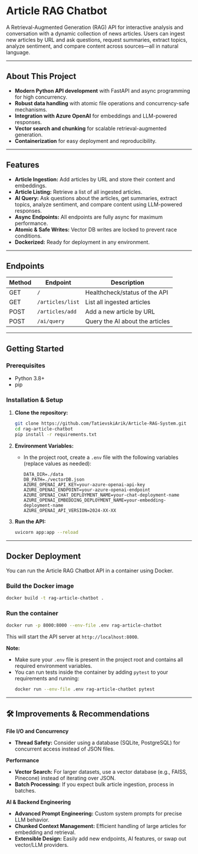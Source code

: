 # Article RAG Chatbot

A Retrieval-Augmented Generation (RAG) API for interactive analysis and conversation with a dynamic collection of news articles. Users can ingest new articles by URL and ask questions, request summaries, extract topics, analyze sentiment, and compare content across sources—all in natural language.

---

## About This Project

- **Modern Python API development** with FastAPI and async programming for high concurrency.
- **Robust data handling** with atomic file operations and concurrency-safe mechanisms.
- **Integration with Azure OpenAI** for embeddings and LLM-powered responses.
- **Vector search and chunking** for scalable retrieval-augmented generation.
- **Containerization** for easy deployment and reproducibility.

---

## Features

- **Article Ingestion:** Add articles by URL and store their content and embeddings.
- **Article Listing:** Retrieve a list of all ingested articles.
- **AI Query:** Ask questions about the articles, get summaries, extract topics, analyze sentiment, and compare content using LLM-powered responses.
- **Async Endpoints:** All endpoints are fully async for maximum performance.
- **Atomic & Safe Writes:** Vector DB writes are locked to prevent race conditions.
- **Dockerized:** Ready for deployment in any environment.

---

## Endpoints

| Method | Endpoint            | Description                                 |
|--------|---------------------|---------------------------------------------|
| GET    | `/`                 | Healthcheck/status of the API               |
| GET    | `/articles/list`    | List all ingested articles                  |
| POST   | `/articles/add`     | Add a new article by URL                    |
| POST   | `/ai/query`         | Query the AI about the articles             |

---

## Getting Started

### Prerequisites

- Python 3.8+
- pip

### Installation & Setup

1. **Clone the repository:**
    ```sh
    git clone https://github.com/TatievskiArik/Article-RAG-System.git
    cd rag-article-chatbot
    pip install -r requirements.txt
    ```

2. **Environment Variables:**
   - In the project root, create a `.env` file with the following variables (replace values as needed):

     ```
     DATA_DIR=./data
     DB_PATH=./vectorDB.json
     AZURE_OPENAI_API_KEY=your-azure-openai-api-key
     AZURE_OPENAI_ENDPOINT=your-azure-openai-endpoint
     AZURE_OPENAI_CHAT_DEPLOYMENT_NAME=your-chat-deployment-name
     AZURE_OPENAI_EMBEDDING_DEPLOYMENT_NAME=your-embedding-deployment-name
     AZURE_OPENAI_API_VERSION=2024-XX-XX
     ```

3. **Run the API:**
    ```sh
    uvicorn app:app --reload
    ```

---

## Docker Deployment

You can run the Article RAG Chatbot API in a container using Docker.

### Build the Docker image

```sh
docker build -t rag-article-chatbot .
```

### Run the container

```sh
docker run -p 8000:8000 --env-file .env rag-article-chatbot
```

This will start the API server at `http://localhost:8000`.

**Note:**  
- Make sure your `.env` file is present in the project root and contains all required environment variables.
- You can run tests inside the container by adding `pytest` to your requirements and running:
  ```sh
  docker run --env-file .env rag-article-chatbot pytest
  ```

---

## 🛠️ Improvements & Recommendations

**File I/O and Concurrency**
- **Thread Safety:** Consider using a database (SQLite, PostgreSQL) for concurrent access instead of JSON files.

**Performance**
- **Vector Search:** For larger datasets, use a vector database (e.g., FAISS, Pinecone) instead of iterating over JSON.
- **Batch Processing:** If you expect bulk article ingestion, process in batches.

**AI & Backend Engineering**
- **Advanced Prompt Engineering:** Custom system prompts for precise LLM behavior.
- **Chunked Context Management:** Efficient handling of large articles for embedding and retrieval.
- **Extensible Design:** Easily add new endpoints, AI features, or swap out vector/LLM providers.
